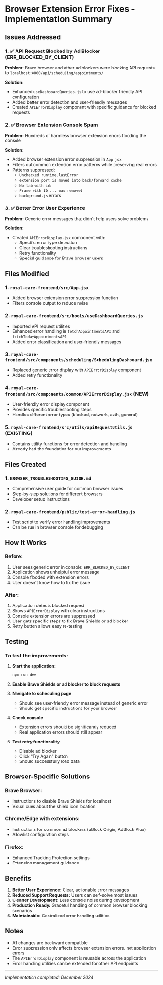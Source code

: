 # Browser Extension Error Fixes - Implementation Summary

## Issues Addressed

### 1. ✅ API Request Blocked by Ad Blocker (ERR_BLOCKED_BY_CLIENT)

**Problem:** Brave browser and other ad blockers were blocking API requests to `localhost:8000/api/scheduling/appointments/`

**Solution:**

- Enhanced `useDashboardQueries.js` to use ad-blocker friendly API configuration
- Added better error detection and user-friendly messages
- Created `APIErrorDisplay` component with specific guidance for blocked requests

### 2. ✅ Browser Extension Console Spam

**Problem:** Hundreds of harmless browser extension errors flooding the console

**Solution:**

- Added browser extension error suppression in `App.jsx`
- Filters out common extension error patterns while preserving real errors
- Patterns suppressed:
  - `Unchecked runtime.lastError`
  - `extension port is moved into back/forward cache`
  - `No tab with id:`
  - `Frame with ID ... was removed`
  - `background.js` errors

### 3. ✅ Better Error User Experience

**Problem:** Generic error messages that didn't help users solve problems

**Solution:**

- Created `APIErrorDisplay.jsx` component with:
  - Specific error type detection
  - Clear troubleshooting instructions
  - Retry functionality
  - Special guidance for Brave browser users

## Files Modified

### 1. `royal-care-frontend/src/App.jsx`

- Added browser extension error suppression function
- Filters console output to reduce noise

### 2. `royal-care-frontend/src/hooks/useDashboardQueries.js`

- Imported API request utilities
- Enhanced error handling in `fetchAppointmentsAPI` and `fetchTodayAppointmentsAPI`
- Added error classification and user-friendly messages

### 3. `royal-care-frontend/src/components/scheduling/SchedulingDashboard.jsx`

- Replaced generic error display with `APIErrorDisplay` component
- Added retry functionality

### 4. `royal-care-frontend/src/components/common/APIErrorDisplay.jsx` (NEW)

- User-friendly error display component
- Provides specific troubleshooting steps
- Handles different error types (blocked, network, auth, general)

### 5. `royal-care-frontend/src/utils/apiRequestUtils.js` (EXISTING)

- Contains utility functions for error detection and handling
- Already had the foundation for our improvements

## Files Created

### 1. `BROWSER_TROUBLESHOOTING_GUIDE.md`

- Comprehensive user guide for common browser issues
- Step-by-step solutions for different browsers
- Developer setup instructions

### 2. `royal-care-frontend/public/test-error-handling.js`

- Test script to verify error handling improvements
- Can be run in browser console for debugging

## How It Works

### Before:

1. User sees generic error in console: `ERR_BLOCKED_BY_CLIENT`
2. Application shows unhelpful error message
3. Console flooded with extension errors
4. User doesn't know how to fix the issue

### After:

1. Application detects blocked request
2. Shows `APIErrorDisplay` with clear instructions
3. Console extension errors are suppressed
4. User gets specific steps to fix Brave Shields or ad blocker
5. Retry button allows easy re-testing

## Testing

### To test the improvements:

1. **Start the application:**

   ```bash
   npm run dev
   ```

2. **Enable Brave Shields or ad blocker to block requests**

3. **Navigate to scheduling page**

   - Should see user-friendly error message instead of generic error
   - Should get specific instructions for your browser

4. **Check console**

   - Extension errors should be significantly reduced
   - Real application errors should still appear

5. **Test retry functionality**
   - Disable ad blocker
   - Click "Try Again" button
   - Should successfully load data

## Browser-Specific Solutions

### Brave Browser:

- Instructions to disable Brave Shields for localhost
- Visual cues about the shield icon location

### Chrome/Edge with extensions:

- Instructions for common ad blockers (uBlock Origin, AdBlock Plus)
- Allowlist configuration steps

### Firefox:

- Enhanced Tracking Protection settings
- Extension management guidance

## Benefits

1. **Better User Experience:** Clear, actionable error messages
2. **Reduced Support Requests:** Users can self-solve most issues
3. **Cleaner Development:** Less console noise during development
4. **Production Ready:** Graceful handling of common browser blocking scenarios
5. **Maintainable:** Centralized error handling utilities

## Notes

- All changes are backward compatible
- Error suppression only affects browser extension errors, not application errors
- The `APIErrorDisplay` component is reusable across the application
- Error handling utilities can be extended for other API endpoints

---

_Implementation completed: December 2024_
